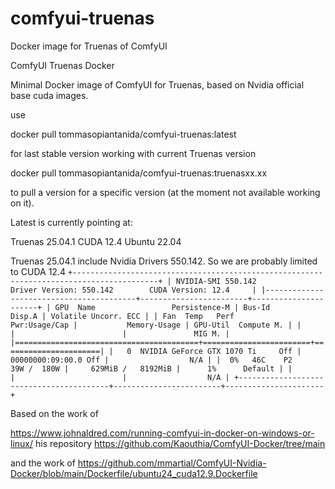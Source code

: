 # comfyui-truenas
Docker image for Truenas of ComfyUI

ComfyUI Truenas Docker

Minimal Docker image of ComfyUI for Truenas, based on Nvidia official base cuda images.

use 

docker pull tommasopiantanida/comfyui-truenas:latest

for last stable version working with current Truenas version

docker pull tommasopiantanida/comfyui-truenas:truenasxx.xx

to pull a version for a specific version (at the moment not available working on it).

Latest is currently pointing at:

Truenas 25.04.1
CUDA 12.4
Ubuntu 22.04


Truenas 25.04.1 include Nvidia Drivers 550.142.
So we are probably limited to CUDA 12.4
`
+-----------------------------------------------------------------------------------------+
| NVIDIA-SMI 550.142                Driver Version: 550.142        CUDA Version: 12.4     |
|-----------------------------------------+------------------------+----------------------+
| GPU  Name                 Persistence-M | Bus-Id          Disp.A | Volatile Uncorr. ECC |
| Fan  Temp   Perf          Pwr:Usage/Cap |           Memory-Usage | GPU-Util  Compute M. |
|                                         |                        |               MIG M. |
|=========================================+========================+======================|
|   0  NVIDIA GeForce GTX 1070 Ti     Off |   00000000:09:00.0 Off |                  N/A |
|  0%   46C    P2             39W /  180W |     629MiB /   8192MiB |      1%      Default |
|                                         |                        |                  N/A |
+-----------------------------------------+------------------------+----------------------+
`

Based on the work of 

https://www.johnaldred.com/running-comfyui-in-docker-on-windows-or-linux/
his repository https://github.com/Kaouthia/ComfyUI-Docker/tree/main

and the work of 
https://github.com/mmartial/ComfyUI-Nvidia-Docker/blob/main/Dockerfile/ubuntu24_cuda12.9.Dockerfile


